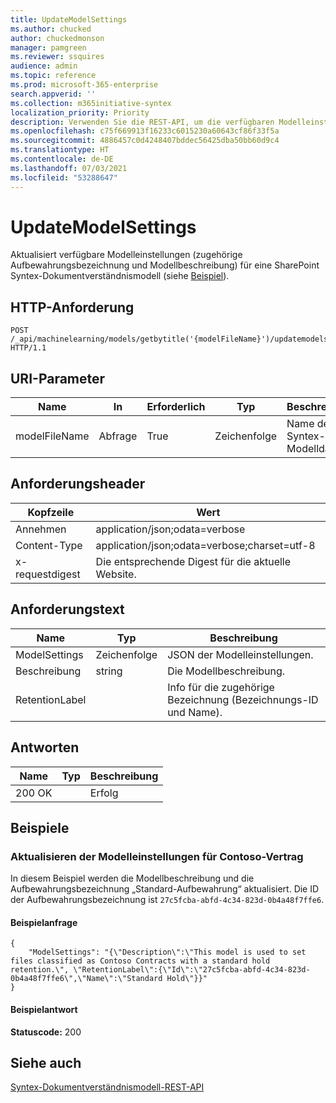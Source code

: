 ```yaml
---
title: UpdateModelSettings
ms.author: chucked
author: chuckedmonson
manager: pamgreen
ms.reviewer: ssquires
audience: admin
ms.topic: reference
ms.prod: microsoft-365-enterprise
search.appverid: ''
ms.collection: m365initiative-syntex
localization_priority: Priority
description: Verwenden Sie die REST-API, um die verfügbaren Modelleinstellungen für ein SharePoint Syntex-Dokumentverständnismodell zu aktualisieren.
ms.openlocfilehash: c75f669913f16233c6015230a60643cf86f33f5a
ms.sourcegitcommit: 4886457c0d4248407bddec56425dba50bb60d9c4
ms.translationtype: HT
ms.contentlocale: de-DE
ms.lasthandoff: 07/03/2021
ms.locfileid: "53288647"
---
```

# <a name="updatemodelsettings"></a>UpdateModelSettings

Aktualisiert verfügbare Modelleinstellungen (zugehörige Aufbewahrungsbezeichnung und Modellbeschreibung) für eine SharePoint Syntex-Dokumentverständnismodell (siehe [Beispiel](rest-updatemodelsettings-method.md#examples)).

## <a name="http-request"></a>HTTP-Anforderung

```HTTP
POST /_api/machinelearning/models/getbytitle('{modelFileName}')/updatemodelsettings HTTP/1.1
```

## <a name="uri-parameters"></a>URI-Parameter

|Name |In |Erforderlich|Typ|Beschreibung|
|-----|---|--------|----|-----------|
|modelFileName|Abfrage|True|Zeichenfolge|Name der Syntex-Modelldatei.|

## <a name="request-headers"></a>Anforderungsheader

| Kopfzeile | Wert |
|--------|-------|
|Annehmen|application/json;odata=verbose|
|Content-Type|application/json;odata=verbose;charset=utf-8|
|x-requestdigest|Die entsprechende Digest für die aktuelle Website.|

## <a name="request-body"></a>Anforderungstext

|Name    |Typ   |Beschreibung |
|--------|-------|-------|
|ModelSettings|Zeichenfolge|JSON der Modelleinstellungen.|
|Beschreibung|string|Die Modellbeschreibung.|
|RetentionLabel| |Info für die zugehörige Bezeichnung (Bezeichnungs-ID und Name).|

## <a name="responses"></a>Antworten

| Name   | Typ  | Beschreibung|
|--------|-------|------------|
|200 OK| |Erfolg|

## <a name="examples"></a>Beispiele

### <a name="update-model-settings-for-contoso-contract"></a>Aktualisieren der Modelleinstellungen für Contoso-Vertrag

In diesem Beispiel werden die Modellbeschreibung und die Aufbewahrungsbezeichnung „Standard-Aufbewahrung“ aktualisiert. Die ID der Aufbewahrungsbezeichnung ist `27c5fcba-abfd-4c34-823d-0b4a48f7ffe6`.

#### <a name="sample-request"></a>Beispielanfrage

```HTTP
{
    "ModelSettings": "{\"Description\":\"This model is used to set files classified as Contoso Contracts with a standard hold retention.\", \"RetentionLabel\":{\"Id\":\"27c5fcba-abfd-4c34-823d-0b4a48f7ffe6\",\"Name\":\"Standard Hold\"}}"
}

```

#### <a name="sample-response"></a>Beispielantwort

**Statuscode:** 200

## <a name="see-also"></a>Siehe auch

[Syntex-Dokumentverständnismodell-REST-API](syntex-model-rest-api.md)

